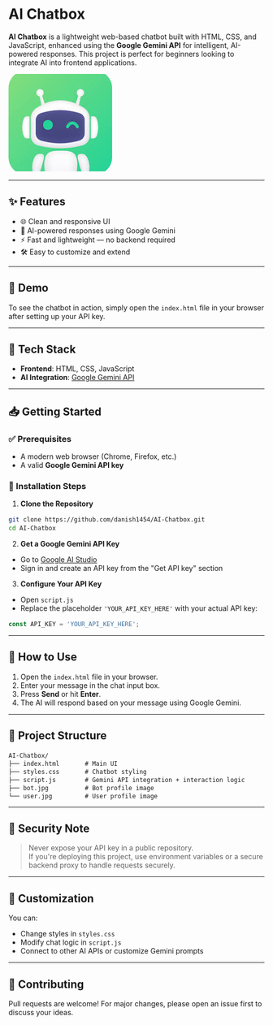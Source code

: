 # AI Chatbox

**AI Chatbox** is a lightweight web-based chatbot built with HTML, CSS, and JavaScript, enhanced using the **Google Gemini API** for intelligent, AI-powered responses. This project is perfect for beginners looking to integrate AI into frontend applications.

![Chatbot Interface](bot.jpg)

---

## ✨ Features

- 🌐 Clean and responsive UI
- 🧠 AI-powered responses using Google Gemini
- ⚡ Fast and lightweight — no backend required
- 🛠️ Easy to customize and extend

---

## 🚀 Demo

To see the chatbot in action, simply open the `index.html` file in your browser after setting up your API key.

---

## 🧩 Tech Stack

- **Frontend**: HTML, CSS, JavaScript  
- **AI Integration**: [Google Gemini API](https://ai.google.dev)

---

## 📥 Getting Started

### ✅ Prerequisites

- A modern web browser (Chrome, Firefox, etc.)
- A valid **Google Gemini API key**

### 🔧 Installation Steps

1. **Clone the Repository**

```bash
git clone https://github.com/danish1454/AI-Chatbox.git
cd AI-Chatbox
```

2. **Get a Google Gemini API Key**

- Go to [Google AI Studio](https://makersuite.google.com/app)
- Sign in and create an API key from the "Get API key" section

3. **Configure Your API Key**

- Open `script.js`
- Replace the placeholder `'YOUR_API_KEY_HERE'` with your actual API key:

```javascript
const API_KEY = 'YOUR_API_KEY_HERE';
```

---

## 🧪 How to Use

1. Open the `index.html` file in your browser.
2. Enter your message in the chat input box.
3. Press **Send** or hit **Enter**.
4. The AI will respond based on your message using Google Gemini.

---

## 📁 Project Structure

```
AI-Chatbox/
├── index.html       # Main UI
├── styles.css       # Chatbot styling
├── script.js        # Gemini API integration + interaction logic
├── bot.jpg          # Bot profile image
└── user.jpg         # User profile image
```

---

## 🔐 Security Note

> Never expose your API key in a public repository.  
If you're deploying this project, use environment variables or a secure backend proxy to handle requests securely.

---

## 🧩 Customization

You can:
- Change styles in `styles.css`
- Modify chat logic in `script.js`
- Connect to other AI APIs or customize Gemini prompts

---

## 🤝 Contributing

Pull requests are welcome! For major changes, please open an issue first to discuss your ideas.

